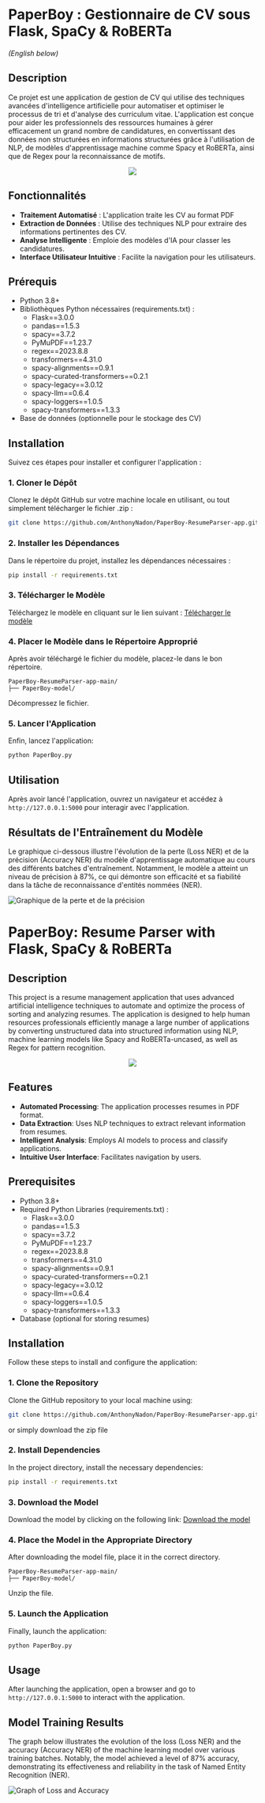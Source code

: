 # PaperBoy : Gestionnaire de CV sous Flask, SpaCy & RoBERTa
*(English below)*

## Description
Ce projet est une application de gestion de CV qui utilise des techniques avancées d'intelligence artificielle pour automatiser et optimiser le processus de tri et d'analyse des curriculum vitae. L'application est conçue pour aider les professionnels des ressources humaines à gérer efficacement un grand nombre de candidatures, en convertissant des données non structurées en informations structurées grâce à l'utilisation de NLP, de modèles d'apprentissage machine comme Spacy et RoBERTa, ainsi que de Regex pour la reconnaissance de motifs.

<p align="center">
  <img src="https://i.postimg.cc/sxPLcRcs/ezgif-com-video-to-gif-converted-1.gif"/>
</p>


## Fonctionnalités
- **Traitement Automatisé** : L'application traite les CV au format PDF
- **Extraction de Données** : Utilise des techniques NLP pour extraire des informations pertinentes des CV.
- **Analyse Intelligente** : Emploie des modèles d'IA pour classer les candidatures.
- **Interface Utilisateur Intuitive** : Facilite la navigation pour les utilisateurs.

## Prérequis
- Python 3.8+
- Bibliothèques Python nécessaires (requirements.txt) :
  - Flask==3.0.0
  - pandas==1.5.3
  - spacy==3.7.2
  - PyMuPDF==1.23.7
  - regex==2023.8.8
  - transformers==4.31.0
  - spacy-alignments==0.9.1
  - spacy-curated-transformers==0.2.1
  - spacy-legacy==3.0.12
  - spacy-llm==0.6.4
  - spacy-loggers==1.0.5
  - spacy-transformers==1.3.3
- Base de données (optionnelle pour le stockage des CV)

## Installation

Suivez ces étapes pour installer et configurer l'application :

### 1. Cloner le Dépôt
Clonez le dépôt GitHub sur votre machine locale en utilisant, ou tout simplement télécharger le fichier .zip :
```bash
git clone https://github.com/AnthonyNadon/PaperBoy-ResumeParser-app.git
```

### 2. Installer les Dépendances
Dans le répertoire du projet, installez les dépendances nécessaires :
```bash
pip install -r requirements.txt
```

### 3. Télécharger le Modèle
Téléchargez le modèle en cliquant sur le lien suivant :
[Télécharger le modèle](https://drive.google.com/uc?export=download&id=1D3DCtKGzi33YQFQZ7lSANkdcTlzocb3H)

### 4. Placer le Modèle dans le Répertoire Approprié
Après avoir téléchargé le fichier du modèle, placez-le dans le bon répertoire.
```
PaperBoy-ResumeParser-app-main/
├── PaperBoy-model/
```
Décompressez le fichier.

### 5. Lancer l'Application
Enfin, lancez l'application:

```bash
python PaperBoy.py
```


## Utilisation
Après avoir lancé l'application, ouvrez un navigateur et accédez à `http://127.0.0.1:5000` pour interagir avec l'application.

## Résultats de l'Entraînement du Modèle

Le graphique ci-dessous illustre l'évolution de la perte (Loss NER) et de la précision (Accuracy NER) du modèle d'apprentissage automatique au cours des différents batches d'entraînement. Notamment, le modèle a atteint un niveau de précision à 87%, ce qui démontre son efficacité et sa fiabilité dans la tâche de reconnaissance d'entités nommées (NER).

![Graphique de la perte et de la précision](https://i.postimg.cc/cCv0HCM6/8cbdced2-c6ef-4b72-a03a-ae9ff8056b1d.png)


# PaperBoy: Resume Parser with Flask, SpaCy & RoBERTa

## Description
This project is a resume management application that uses advanced artificial intelligence techniques to automate and optimize the process of sorting and analyzing resumes. The application is designed to help human resources professionals efficiently manage a large number of applications by converting unstructured data into structured information using NLP, machine learning models like Spacy and RoBERTa-uncased, as well as Regex for pattern recognition.

<p align="center">
  <img src="https://i.postimg.cc/sxPLcRcs/ezgif-com-video-to-gif-converted-1.gif"/>
</p>


## Features
- **Automated Processing**: The application processes resumes in PDF format.
- **Data Extraction**: Uses NLP techniques to extract relevant information from resumes.
- **Intelligent Analysis**: Employs AI models to process and classify applications.
- **Intuitive User Interface**: Facilitates navigation by users.

## Prerequisites
- Python 3.8+
- Required Python Libraries (requirements.txt) :
  - Flask==3.0.0
  - pandas==1.5.3
  - spacy==3.7.2
  - PyMuPDF==1.23.7
  - regex==2023.8.8
  - transformers==4.31.0
  - spacy-alignments==0.9.1
  - spacy-curated-transformers==0.2.1
  - spacy-legacy==3.0.12
  - spacy-llm==0.6.4
  - spacy-loggers==1.0.5
  - spacy-transformers==1.3.3
- Database (optional for storing resumes)

## Installation

Follow these steps to install and configure the application:

### 1. Clone the Repository
Clone the GitHub repository to your local machine using:
```bash
git clone https://github.com/AnthonyNadon/PaperBoy-ResumeParser-app.git
```
or simply download the zip file

### 2. Install Dependencies
In the project directory, install the necessary dependencies:
```bash
pip install -r requirements.txt
```

### 3. Download the Model
Download the model by clicking on the following link:
[Download the model](https://drive.google.com/uc?export=download&id=1D3DCtKGzi33YQFQZ7lSANkdcTlzocb3H)

### 4. Place the Model in the Appropriate Directory
After downloading the model file, place it in the correct directory.
```
PaperBoy-ResumeParser-app-main/
├── PaperBoy-model/
```
Unzip the file.

### 5. Launch the Application
Finally, launch the application:

```bash
python PaperBoy.py
```

## Usage
After launching the application, open a browser and go to `http://127.0.0.1:5000` to interact with the application.

## Model Training Results

The graph below illustrates the evolution of the loss (Loss NER) and the accuracy (Accuracy NER) of the machine learning model over various training batches. Notably, the model achieved a level of 87% accuracy, demonstrating its effectiveness and reliability in the task of Named Entity Recognition (NER).

![Graph of Loss and Accuracy](https://i.postimg.cc/cCv0HCM6/8cbdced2-c6ef-4b72-a03a-ae9ff8056b1d.png)




